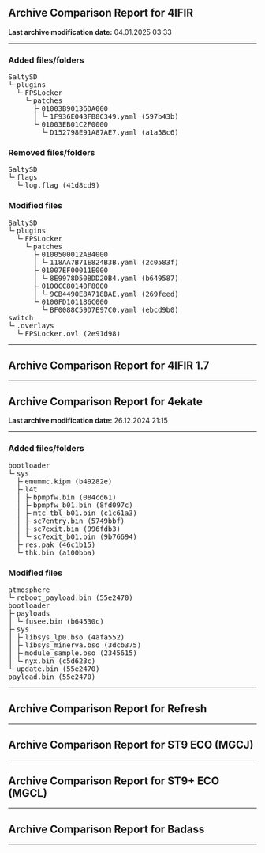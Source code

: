 <h2>Archive Comparison Report for <b>4IFIR</b></h2><b>Last archive modification date:</b> 04.01.2025 03:33<hr>

<h3>Added files/folders</h3>
<pre>SaltySD
└╴plugins
  └╴FPSLocker
    └╴patches
      ├╴01003B90136DA000
      │ └╴1F936E043FB8C349.yaml (597b43b)
      └╴01003EB01C2F0000
        └╴D152798E91A87AE7.yaml (a1a58c6)
</pre>
<h3>Removed files/folders</h3>
<pre>SaltySD
└╴flags
  └╴log.flag (41d8cd9)
</pre>
<h3>Modified files</h3>
<pre>SaltySD
└╴plugins
  └╴FPSLocker
    └╴patches
      ├╴0100500012AB4000
      │ └╴118AA7B71E824B3B.yaml (2c0583f)
      ├╴01007EF00011E000
      │ └╴8E9978D50BDD20B4.yaml (b649587)
      ├╴0100CC80140F8000
      │ └╴9CB4490E8A718BAE.yaml (269feed)
      └╴0100FD101186C000
        └╴BF0088C59D7E97C0.yaml (ebcd9b0)
switch
└╴.overlays
  └╴FPSLocker.ovl (2e91d98)
</pre>
<hr>

<h2>Archive Comparison Report for <b>4IFIR 1.7</b></h2><hr>

<h2>Archive Comparison Report for <b>4ekate</b></h2><b>Last archive modification date:</b> 26.12.2024 21:15<hr>

<h3>Added files/folders</h3>
<pre>bootloader
└╴sys
  ├╴emummc.kipm (b49282e)
  ├╴l4t
  │ ├╴bpmpfw.bin (084cd61)
  │ ├╴bpmpfw_b01.bin (8fd097c)
  │ ├╴mtc_tbl_b01.bin (c1c61a3)
  │ ├╴sc7entry.bin (5749bbf)
  │ ├╴sc7exit.bin (996fdb3)
  │ └╴sc7exit_b01.bin (9b76694)
  ├╴res.pak (46c1b15)
  └╴thk.bin (a100bba)
</pre>
<h3>Modified files</h3>
<pre>atmosphere
└╴reboot_payload.bin (55e2470)
bootloader
├╴payloads
│ └╴fusee.bin (b64530c)
├╴sys
│ ├╴libsys_lp0.bso (4afa552)
│ ├╴libsys_minerva.bso (3dcb375)
│ ├╴module_sample.bso (2345615)
│ └╴nyx.bin (c5d623c)
└╴update.bin (55e2470)
payload.bin (55e2470)
</pre>
<hr>

<h2>Archive Comparison Report for <b>Refresh</b></h2><hr>

<h2>Archive Comparison Report for <b>ST9 ECO (MGCJ)</b></h2><hr>

<h2>Archive Comparison Report for <b>ST9+ ECO (MGCL)</b></h2><hr>

<h2>Archive Comparison Report for <b>Badass</b></h2><hr>

